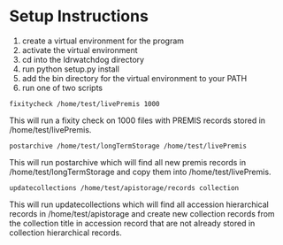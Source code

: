 # Setup Instructions

1. create a virtual environment for the program
2. activate the virtual environment
3. cd into the ldrwatchdog directory
4. run python setup.py install
5. add the bin directory for the virtual environment to your PATH
6. run one of two scripts

```
fixitycheck /home/test/livePremis 1000
```

This will run a fixity check on 1000 files with PREMIS records stored in /home/test/livePremis.

```
postarchive /home/test/longTermStorage /home/test/livePremis
```

This will run postarchive which will find all new premis records in /home/test/longTermStorage and copy them into /home/test/livePremis.

```
updatecollections /home/test/apistorage/records collection
```

This will run updatecollections which will find all accession hierarchical records in /home/test/apistorage and create new collection records from the collection title in accession record that are not already stored in collection hierarchical records.
